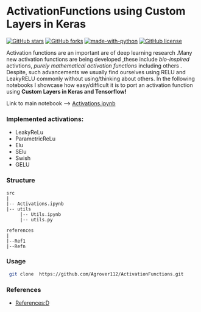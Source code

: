 # ActivationFunctions using Custom Layers in Keras
[![GitHub stars](https://img.shields.io/github/stars/UROP-X/ActivationFunctions)](https://github.com/UROP-X/ActivationFunctions/stargazers)
[![GitHub forks](https://img.shields.io/github/forks/UROP-X/ActivationFunctions)](https://github.com/UROP-X/ActivationFunctions/network)
[![made-with-python](https://img.shields.io/badge/Made%20with-Python-1f425f.svg)](https://www.python.org/)
[![GitHub license](https://img.shields.io/github/license/UROP-X/ActivationFunctions)](https://github.com/UROP-X/ActivationFunctions/blob/master/LICENSE)




Activation functions are an important are of deep learning research .Many new activation functions are being developed ,these include *bio-inspired* activtions, *purely mathematical activation functions* including others . Despite, such advancements we usually find ourselves using RELU and LeakyRELU commonly without using/thinking about others.
In the following notebooks I showcase how easy/difficult it is to port an activation function using **Custom Layers in Keras and Tensorflow!**


Link to main notebook --> [Activations.ipynb](https://github.com/Agrover112/ActivationFunctions/blob/master/src/Activation-Functions(GELU%2CSELU%2CELU%2CLeakyReLU%2CPRELU).ipynb)

### Implemented activations:
 
- LeakyReLu
- ParametricReLu
- Elu
- SElu
- Swish
- GELU



### Structure
 ```  
src
|
|-- Activations.ipynb
|-- utils
      |-- Utils.ipynb
      |-- utils.py
      
references
|
|--Ref1
|--Refn

```

###  Usage
```bash
 git clone  https://github.com/Agrover112/ActivationFunctions.git
```

### References
- [References:D](https://github.com/Agrover112/ActivationFunctions/tree/master/references)
